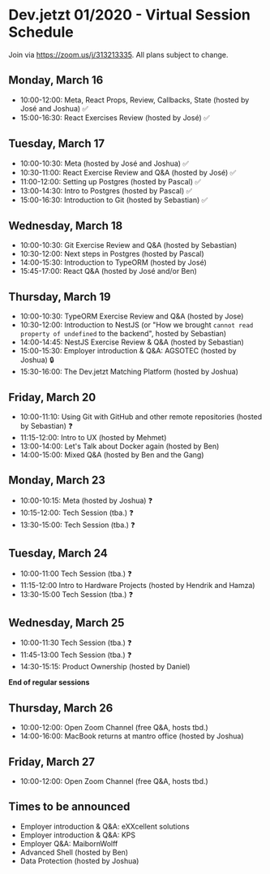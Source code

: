 # Dev.jetzt 01/2020 - Virtual Session Schedule
Join via https://zoom.us/j/313213335. All plans subject to change. 

## Monday, March 16
* 10:00-12:00: Meta, React Props, Review, Callbacks, State (hosted by José and Joshua) ✅
* 15:00-16:30: React Exercises Review (hosted by José) ✅

## Tuesday, March 17
* 10:00-10:30: Meta (hosted by José and Joshua) ✅
* 10:30-11:00: React Exercise Review and Q&A (hosted by José) ✅
* 11:00-12:00: Setting up Postgres (hosted by Pascal) ✅
* 13:00-14:30: Intro to Postgres (hosted by Pascal) ✅
* 15:00-16:30: Introduction to Git (hosted by Sebastian) ✅

## Wednesday, March 18
* 10:00-10:30: Git Exercise Review and Q&A (hosted by Sebastian)
* 10:30-12:00: Next steps in Postgres (hosted by Pascal)
* 14:00-15:30: Introduction to TypeORM (hosted by José)
* 15:45-17:00: React Q&A (hosted by José and/or Ben) 

## Thursday, March 19
* 10:00-10:30: TypeORM Exercise Review and Q&A (hosted by Jose)
* 10:30-12:00: Introduction to NestJS (or "How we brought `cannot read property of undefined` to the backend", hosted by Sebastian)
* 14:00-14:45: NestJS Exercise Review & Q&A (hosted by Sebastian)
* 15:00-15:30: Employer introduction & Q&A: AGSOTEC (hosted by Joshua) 🔒
* 15:30-16:00: The Dev.jetzt Matching Platform (hosted by Joshua)

## Friday, March 20
* 10:00-11:10: Using Git with GitHub and other remote repositories (hosted by Sebastian) ❓
* 11:15-12:00: Intro to UX (hosted by Mehmet)
* 13:00-14:00: Let's Talk about Docker again (hosted by Ben)
* 14:00-15:00: Mixed Q&A (hosted by Ben and the Gang)


## Monday, March 23
* 10:00-10:15: Meta (hosted by Joshua) ❓
* 10:15-12:00: Tech Session (tba.) ❓
* 13:30-15:00: Tech Session (tba.) ❓

## Tuesday, March 24
* 10:00-11:00 Tech Session (tba.) ❓
* 11:15-12:00 Intro to Hardware Projects (hosted by Hendrik and Hamza)
* 13:30-15:00 Tech Session (tba.) ❓

## Wednesday, March 25 
* 10:00-11:30 Tech Session (tba.) ❓
* 11:45-13:00 Tech Session (tba.) ❓
* 14:30-15:15: Product Ownership (hosted by Daniel)

**End of regular sessions**

## Thursday, March 26
* 10:00-12:00: Open Zoom Channel (free Q&A, hosts tbd.)
* 14:00-16:00: MacBook returns at mantro office (hosted by Joshua)

## Friday, March 27
* 10:00-12:00: Open Zoom Channel (free Q&A, hosts tbd.)

## Times to be announced
* Employer introduction & Q&A: eXXcellent solutions
* Employer introduction & Q&A: KPS
* Employer Q&A: MaibornWolff
* Advanced Shell (hosted by Ben)
* Data Protection (hosted by Joshua)
